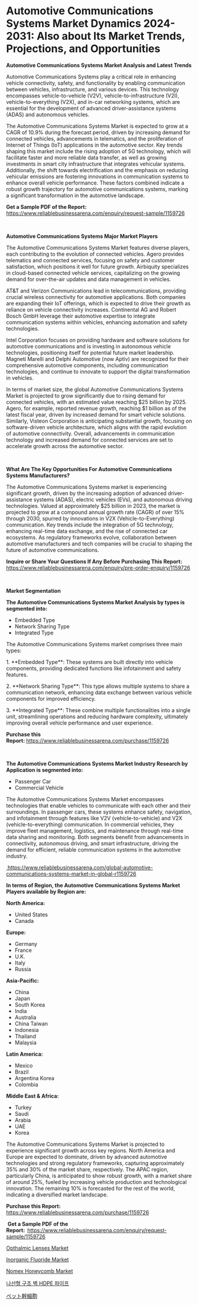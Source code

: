 <p><h1>Automotive Communications Systems Market Dynamics 2024-2031: Also about Its Market Trends, Projections, and Opportunities</h1></p><p><strong>Automotive Communications Systems Market Analysis and Latest Trends</strong></p>
<p><p>Automotive Communications Systems play a critical role in enhancing vehicle connectivity, safety, and functionality by enabling communication between vehicles, infrastructure, and various devices. This technology encompasses vehicle-to-vehicle (V2V), vehicle-to-infrastructure (V2I), vehicle-to-everything (V2X), and in-car networking systems, which are essential for the development of advanced driver-assistance systems (ADAS) and autonomous vehicles.</p><p>The Automotive Communications Systems Market is expected to grow at a CAGR of 10.9% during the forecast period, driven by increasing demand for connected vehicles, advancements in telematics, and the proliferation of Internet of Things (IoT) applications in the automotive sector. Key trends shaping this market include the rising adoption of 5G technology, which will facilitate faster and more reliable data transfer, as well as growing investments in smart city infrastructure that integrates vehicular systems. Additionally, the shift towards electrification and the emphasis on reducing vehicular emissions are fostering innovations in communication systems to enhance overall vehicle performance. These factors combined indicate a robust growth trajectory for automotive communications systems, marking a significant transformation in the automotive landscape.</p></p>
<p><strong>Get a Sample PDF of the Report:&nbsp;</strong> <a href="https://www.reliablebusinessarena.com/enquiry/request-sample/1159726">https://www.reliablebusinessarena.com/enquiry/request-sample/1159726</a></p>
<p>&nbsp;</p>
<p><strong>Automotive Communications Systems Major Market Players</strong></p>
<p><p>The Automotive Communications Systems Market features diverse players, each contributing to the evolution of connected vehicles. Agero provides telematics and connected services, focusing on safety and customer satisfaction, which positions it well for future growth. Airbiquity specializes in cloud-based connected vehicle services, capitalizing on the growing demand for over-the-air updates and data management in vehicles.</p><p>AT&T and Verizon Communications lead in telecommunications, providing crucial wireless connectivity for automotive applications. Both companies are expanding their IoT offerings, which is expected to drive their growth as reliance on vehicle connectivity increases. Continental AG and Robert Bosch GmbH leverage their automotive expertise to integrate communication systems within vehicles, enhancing automation and safety technologies.</p><p>Intel Corporation focuses on providing hardware and software solutions for automotive communications and is investing in autonomous vehicle technologies, positioning itself for potential future market leadership. Magneti Marelli and Delphi Automotive (now Aptiv) are recognized for their comprehensive automotive components, including communication technologies, and continue to innovate to support the digital transformation in vehicles.</p><p>In terms of market size, the global Automotive Communications Systems Market is projected to grow significantly due to rising demand for connected vehicles, with an estimated value reaching $25 billion by 2025. Agero, for example, reported revenue growth, reaching $1 billion as of the latest fiscal year, driven by increased demand for smart vehicle solutions. Similarly, Visteon Corporation is anticipating substantial growth, focusing on software-driven vehicle architecture, which aligns with the rapid evolution of automotive connectivity. Overall, advancements in communication technology and increased demand for connected services are set to accelerate growth across the automotive sector.</p></p>
<p>&nbsp;</p>
<p><strong>What Are The Key Opportunities For Automotive Communications Systems Manufacturers?</strong></p>
<p><p>The Automotive Communications Systems market is experiencing significant growth, driven by the increasing adoption of advanced driver-assistance systems (ADAS), electric vehicles (EVs), and autonomous driving technologies. Valued at approximately $25 billion in 2023, the market is projected to grow at a compound annual growth rate (CAGR) of over 15% through 2030, spurred by innovations in V2X (Vehicle-to-Everything) communication. Key trends include the integration of 5G technology, enhancing real-time data exchange, and the rise of connected car ecosystems. As regulatory frameworks evolve, collaboration between automotive manufacturers and tech companies will be crucial to shaping the future of automotive communications.</p></p>
<p><strong>Inquire or Share Your Questions If Any Before Purchasing This Report:</strong> <a href="https://www.reliablebusinessarena.com/enquiry/pre-order-enquiry/1159726">https://www.reliablebusinessarena.com/enquiry/pre-order-enquiry/1159726</a></p>
<p>&nbsp;</p>
<p><strong>Market Segmentation</strong></p>
<p><strong>The Automotive Communications Systems Market Analysis by types is segmented into:</strong></p>
<p><ul><li>Embedded Type</li><li>Network Sharing Type</li><li>Integrated Type</li></ul></p>
<p><p>The Automotive Communications Systems market comprises three main types: </p><p>1. **Embedded Type**: These systems are built directly into vehicle components, providing dedicated functions like infotainment and safety features. </p><p>2. **Network Sharing Type**: This type allows multiple systems to share a communication network, enhancing data exchange between various vehicle components for improved efficiency.</p><p>3. **Integrated Type**: These combine multiple functionalities into a single unit, streamlining operations and reducing hardware complexity, ultimately improving overall vehicle performance and user experience.</p></p>
<p><strong>Purchase this Report:&nbsp;</strong><a href="https://www.reliablebusinessarena.com/purchase/1159726">https://www.reliablebusinessarena.com/purchase/1159726</a></p>
<p>&nbsp;</p>
<p><strong>The Automotive Communications Systems Market Industry Research by Application is segmented into:</strong></p>
<p><ul><li>Passenger Car</li><li>Commercial Vehicle</li></ul></p>
<p><p>The Automotive Communications Systems Market encompasses technologies that enable vehicles to communicate with each other and their surroundings. In passenger cars, these systems enhance safety, navigation, and infotainment through features like V2V (vehicle-to-vehicle) and V2X (vehicle-to-everything) communication. In commercial vehicles, they improve fleet management, logistics, and maintenance through real-time data sharing and monitoring. Both segments benefit from advancements in connectivity, autonomous driving, and smart infrastructure, driving the demand for efficient, reliable communication systems in the automotive industry.</p></p>
<p><a href="https://www.reliablebusinessarena.com/global-automotive-communications-systems-market-in-global-r1159726">&nbsp;https://www.reliablebusinessarena.com/global-automotive-communications-systems-market-in-global-r1159726</a></p>
<p><strong>In terms of Region, the Automotive Communications Systems Market Players available by Region are:</strong></p>
<p>
    <p> <strong> North America: </strong>
        <ul>
            <li>United States</li>
            <li>Canada</li>
        </ul>
        </p> 
    <p> <strong> Europe: </strong>
        <ul>
            <li>Germany</li>
            <li>France</li>
            <li>U.K.</li>
            <li>Italy</li>
            <li>Russia</li>
        </ul>
        </p> 
    <p> <strong> Asia-Pacific: </strong>
        <ul>
            <li>China</li>
            <li>Japan</li>
            <li>South Korea</li>
            <li>India</li>
            <li>Australia</li>
            <li>China Taiwan</li>
            <li>Indonesia</li>
            <li>Thailand</li>
            <li>Malaysia</li>
        </ul>
        </p> 
    <p> <strong> Latin America: </strong>
        <ul>
            <li>Mexico</li>
            <li>Brazil</li>
            <li>Argentina Korea</li>
            <li>Colombia</li>
        </ul>
        </p> 
    <p> <strong> Middle East & Africa: </strong>
        <ul>
            <li>Turkey</li>
            <li>Saudi</li>
            <li>Arabia</li>
            <li>UAE</li>
            <li>Korea</li>
        </ul>
    </p>
    </p>
<p><p>The Automotive Communications Systems Market is projected to experience significant growth across key regions. North America and Europe are expected to dominate, driven by advanced automotive technologies and strong regulatory frameworks, capturing approximately 35% and 30% of the market share, respectively. The APAC region, particularly China, is anticipated to show robust growth, with a market share of around 25%, fueled by increasing vehicle production and technological innovation. The remaining 10% is forecasted for the rest of the world, indicating a diversified market landscape.</p></p>
<p><strong>Purchase this Report: </strong><a href="https://www.reliablebusinessarena.com/purchase/1159726">https://www.reliablebusinessarena.com/purchase/1159726</a></p>
<p>&nbsp;<strong>Get a Sample PDF of the Report:&nbsp;&nbsp;</strong><a href="https://www.reliablebusinessarena.com/enquiry/request-sample/1159726">https://www.reliablebusinessarena.com/enquiry/request-sample/1159726</a></p>
<p><strong></strong></p>
<p><p><a href="https://www.linkedin.com/pulse/opthalmic-lenses-market-research-report-forecast-growth-prospects-xqxdc?trackingId=3bZRoAAjT4%2BDj3rYVZ1%2BnQ%3D%3D">Opthalmic Lenses Market</a></p><p><a href="https://issuu.com/reportprime-2/docs/inorganic-fluoride-market-size-2030_745e7f67d7b100">Inorganic Fluoride Market</a></p><p><a href="https://www.linkedin.com/pulse/nomex-honeycomb-market-global-share-ranking-overall-2ng1c?trackingId=8fle8PoKTay%2Fxg15p7x87g%3D%3D">Nomex Honeycomb Market</a></p><p><a href="https://medium.com/@caoimheohagan96/spiral-structured-wall-hdpe-pipes-market-%EC%9D%98-%EA%B8%80%EB%A1%9C%EB%B2%8C-%EC%8B%9C%EC%9E%A5-%EA%B0%9C%EC%9A%94%EB%8A%94-%EC%A0%84-%EC%84%B8%EA%B3%84-%EB%B0%8F-%EC%A3%BC%EC%9A%94-%EC%8B%9C%EC%9E%A5%EC%9D%98-%EC%82%B0%EC%97%85%EC%97%90-%EC%98%81%ED%96%A5%EC%9D%84-%EB%AF%B8%EC%B9%98%EB%8A%94-%EC%A3%BC%EC%9A%94-%ED%8A%B8%EB%A0%8C%EB%93%9C%EC%97%90-%EB%8C%80%ED%95%9C-%EB%8F%85%ED%8A%B9%ED%95%9C-d72d2a93e028">나선형 구조 벽 HDPE 파이프</a></p><p><a href="https://medium.com/@marcus7cekruer/%E3%83%9A%E3%83%83%E3%83%88%E5%B9%B9%E7%B4%B0%E8%83%9E%E7%94%A3%E6%A5%AD%E3%82%BB%E3%82%AF%E3%82%BF%E3%83%BC-2024%E5%B9%B4%E3%81%8B%E3%82%892031%E5%B9%B4%E3%81%BE%E3%81%A7%E3%81%AE%E6%96%B0%E6%8A%80%E8%A1%93%E3%81%A8%E5%B8%82%E5%A0%B4%E5%BD%B1%E9%9F%BF%E3%81%AE%E4%BA%88%E6%B8%AC-bf6c944c91b8">ペット幹細胞</a></p></p>
